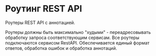 # Роутинг REST API

Роутеры REST API с аннотацией. 

Роутеры должны быть максимально "худыми" - переадресовывать обработку запроса соответствующим сервисам. 
Все роутеры подключаются сервисом RestAPI. 
Обеспечивается единый формат ответов, обработка ошибок и обработка аннотаций.
